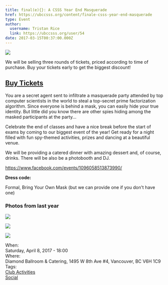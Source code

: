 ```yaml
---
title: final(e){}: A CSSS Year End Masquerade 
href: https://ubccsss.org/content/finale-csss-year-end-masquerade
type: Event
author:
  username: Tristan Rice
  link: https://ubccsss.org/user/54
date: 2017-03-15T00:37:00.000Z
---
```


<div class="field field-name-body field-type-text-with-summary field-label-hidden"><div class="field-items"><div class="field-item even"><p><img src="https://ubccsss.org/files/Masquerade-small.jpg" style="max-width:100%"></p>

<p>We will be selling three rounds of tickets, priced according to time of purchase. Buy your tickets early to get the biggest discount!</p>

<h2><a href="https://tickets.ubccsss.org/">Buy Tickets</a></h2>

<p>You are a secret agent sent to infiltrate a masquerade party attended by top computer scientists in the world to steal a top-secret prime factorization algorithm. Since everyone is behind a mask, you can easily hide your true identity. But little did you know there are other spies hiding among the masked participants at the party...</p>

<p>Celebrate the end of classes and have a nice break before the start of exams by coming to our biggest event of the year! Get ready for a night filled with fun spy-themed activities, prizes and dancing at a beautiful venue.</p>

<p>We will be providing a catered dinner with amazing dessert and, of course, drinks. There will be also be a photobooth and DJ.</p>

<p><a href="https://www.facebook.com/events/1096058513873990/">https://www.facebook.com/events/1096058513873990/</a></p>

<p><b>Dress code:</b></p>

<p>Formal, Bring Your Own Mask (but we can provide one if you don&apos;t have one)</p>

<h3>Photos from last year</h3>

<p><img src="https://ubccsss.org/files/DSC_7878.jpg" style="max-width:100%"></p>

<p><img src="https://ubccsss.org/files/DSC_8366.jpg" style="max-width:100%"></p>

<p><img src="https://ubccsss.org/files/DSC_9208.jpg" style="max-width:100%"></p>
</div></div></div><div class="field field-name-field-dates field-type-datetime field-label-above"><div class="field-label">When:&#xA0;</div><div class="field-items"><div class="field-item even"><span class="date-display-single">Saturday, April 8, 2017 - 18:00</span></div></div></div><div class="field field-name-field-location field-type-text field-label-above"><div class="field-label">Where:&#xA0;</div><div class="field-items"><div class="field-item even">Diamond Ballroom &amp; Catering, 1495 W 8th Ave #4, Vancouver, BC V6H 1C9</div></div></div>    <footer>
    <div class="field field-name-field-tags field-type-taxonomy-term-reference field-label-above"><div class="field-label">Tags:&#xA0;</div><div class="field-items"><div class="field-item even"><a href="/club">Club Activities</a></div><div class="field-item odd"><a href="/social">Social</a></div></div></div>      </footer>